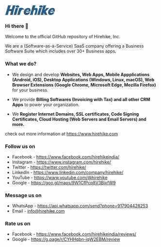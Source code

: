 ![Image](/hirehike_logo_white_small.png?raw=true "Hirehike Logo")

### Hi there 👋

Welcome to the official GitHub repository of Hirehike, Inc.

We are a (Software-as-a-Service) SaaS company offering a Business Software Suite which includes over 30+ Business apps.

### What we do?

* We design and develop **Websites, Web Apps, Mobile Appplications (Android, iOS), Desktop Applications (Windows, Linux, macOS), Web Browser Extensions (Google Chrome, Microsoft Edge, Mozilla Firefox)** for your business.

* We provide **Billing Softwares (Invoicing with Tax) and all other CRM Apps** to power your organization.

* We **Register Internet Domains, SSL certificates, Code Signing Certificates, Cloud Hosting (Web Servers and Email Servers) and more.**

check out more information at https://www.hirehike.com

### Follow us on

* Facebook - https://www.facebook.com/hirehikeindia/
* Instagram - https://www.instagram.com/hirehike/
* Twitter - https://twitter.com/hirehike/
* LinkedIn - https://www.linkedin.com/company/hirehike/
* YouTube - https://www.youtube.com/@hirehike
* Google - https://goo.gl/maps/9W1CfPcp8V3BixfW9

### Message us on

* WhatsApp - https://api.whatsapp.com/send?phone=917904428253
* Email - info@hirehike.com

### Rate us on

* Facebook - https://www.facebook.com/hirehikeindia/reviews/
* Google - https://g.page/r/CYHHqbn-iqW2EBM/review
